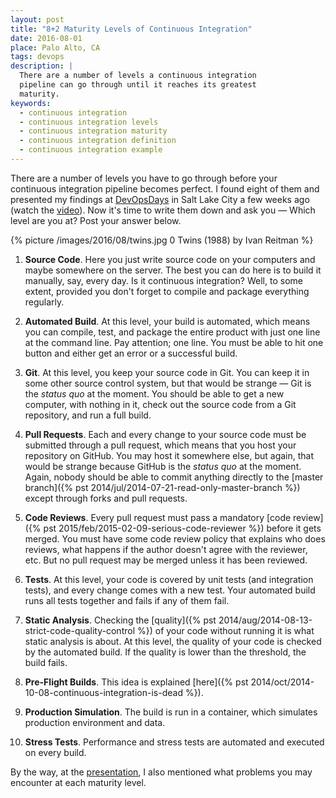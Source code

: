```yaml
---
layout: post
title: "8+2 Maturity Levels of Continuous Integration"
date: 2016-08-01
place: Palo Alto, CA
tags: devops
description: |
  There are a number of levels a continuous integration
  pipeline can go through until it reaches its greatest
  maturity.
keywords:
  - continuous integration
  - continuous integration levels
  - continuous integration maturity
  - continuous integration definition
  - continuous integration example
---
```


There are a number of levels you have to go through before your
continuous integration pipeline becomes perfect. I found eight of
them and presented my findings at [DevOpsDays](http://slcdevopsdays.org/cr3ativconference/continuous-integration-may-have-negative-effects/)
in Salt Lake City a few weeks ago
(watch the [video](https://www.youtube.com/watch?v=3dJP_LtUGgg)).
Now it's time to write them down and ask
you &mdash; Which level are you at? Post your answer below.

<!--more-->

{% picture /images/2016/08/twins.jpg 0 Twins (1988) by Ivan Reitman %}

1. **Source Code**.
Here you just write source code on your computers and maybe somewhere on
the server. The best you can do here is to build it manually, say,
every day. Is it continuous integration? Well, to some extent, provided
you don't forget to compile and package everything regularly.

2. **Automated Build**.
At this level, your build is automated, which means you can compile,
test, and package the entire product with just one line at the command line.
Pay attention; one line. You must be able to hit one button and either
get an error or a successful build.

3. **Git**.
At this level, you keep your source code in Git. You can keep it in some
other source control system, but that would be strange &mdash; Git is the
_status quo_ at the moment. You should be able to get a new computer,
with nothing in it, check out the source code from a Git repository, and
run a full build.

4. **Pull Requests**.
Each and every change to your source code must be submitted through
a pull request, which means that you host your repository on GitHub. You
may host it somewhere else, but again, that would be strange because
GitHub is the _status quo_ at the moment. Again, nobody should be able to commit
anything directly to the
[master branch]({% pst 2014/jul/2014-07-21-read-only-master-branch %})
except through forks and pull requests.

5. **Code Reviews**.
Every pull request must pass a mandatory
[code review]({% pst 2015/feb/2015-02-09-serious-code-reviewer %})
before it gets merged.
You must have some code review policy that explains who does reviews,
what happens if the author doesn't agree with the reviewer, etc. But no
pull request may be merged unless it has been reviewed.

6. **Tests**.
At this level, your code is covered by unit tests (and integration tests), and every change
comes with a new test. Your automated build runs all tests together and fails
if any of them fail.

7. **Static Analysis**.
Checking the [quality]({% pst 2014/aug/2014-08-13-strict-code-quality-control %})
of your code without running it is what static analysis
is about. At this level, the quality of your code is checked by the automated
build. If the quality is lower than the threshold, the build fails.

8. **Pre-Flight Builds**.
This idea is explained
[here]({% pst 2014/oct/2014-10-08-continuous-integration-is-dead %}).

9. **Production Simulation**. The build is run in a container, which
simulates production environment and data.

10. **Stress Tests**. Performance and stress tests are automated and executed
on every build.

By the way, at the [presentation](https://www.youtube.com/watch?v=3dJP_LtUGgg),
I also mentioned what problems you may encounter at each maturity level.
